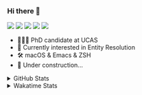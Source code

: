 ### Hi there 👋

[![](https://img.shields.io/badge/-Email-325180?logo=maildotru&logoColor=white&style=flat-square)](mailto:hi@wang.tianshu.me)
[![](https://img.shields.io/badge/-GitHub-black?logo=GitHub&style=flat-square)](https://github.com/tshu-w)
[![](https://img.shields.io/badge/-Telegram-26a5e4?labelColor=fafafa&logo=telegram&style=flat-square)](https://t.me/tshu_w) 
[![](https://img.shields.io/badge/-Twitter-1da1f2?logo=Twitter&logoColor=white&style=flat-square)](https://twitter.com/tshu_w)
[![](https://komarev.com/ghpvc/?username=tshu-w&color=blueviolet&style=flat-square)]()



- 🧑🏻‍🎓 PhD candidate at UCAS
- 🔭 Currently interested in Entity Resolution
- 🛠 macOS & Emacs & ZSH
- 🚧 Under construction...

<details>

<summary>GitHub Stats</summary>

![Tianshu's GitHub stats](https://github-readme-stats.vercel.app/api?username=tshu-w&show_icons=true&theme=buefy&count_private=true)
  
</details>


<details>
  <summary>Wakatime Stats</summary>

  Currently, files accessed by tramp cannot be tracked by wakatime, see https://github.com/wakatime/wakatime-mode/issues/27
  <br>
  
<!--START_SECTION:waka-->
![Code Time](http://img.shields.io/badge/Code%20Time-6%2C289%20hrs%2023%20mins-blue)

**I'm an Early 🐤** 

```text
🌞 Morning                161 commits         █████░░░░░░░░░░░░░░░░░░░░   18.96 % 
🌆 Daytime                408 commits         ████████████░░░░░░░░░░░░░   48.06 % 
🌃 Evening                271 commits         ████████░░░░░░░░░░░░░░░░░   31.92 % 
🌙 Night                  9 commits           ░░░░░░░░░░░░░░░░░░░░░░░░░   01.06 % 
```
📅 **I'm Most Productive on Monday** 

```text
Monday                   212 commits         ██████░░░░░░░░░░░░░░░░░░░   24.97 % 
Tuesday                  170 commits         █████░░░░░░░░░░░░░░░░░░░░   20.02 % 
Wednesday                60 commits          ██░░░░░░░░░░░░░░░░░░░░░░░   07.07 % 
Thursday                 66 commits          ██░░░░░░░░░░░░░░░░░░░░░░░   07.77 % 
Friday                   160 commits         █████░░░░░░░░░░░░░░░░░░░░   18.85 % 
Saturday                 95 commits          ███░░░░░░░░░░░░░░░░░░░░░░   11.19 % 
Sunday                   86 commits          ███░░░░░░░░░░░░░░░░░░░░░░   10.13 % 
```


📊 **This Week I Spent My Time On** 

```text
💬 Programming Languages: 
sh                       8 hrs 46 mins       █████████████████████████   100.00 % 

🔥 Editors: 
Zsh                      8 hrs 46 mins       █████████████████████████   100.00 % 

🐱‍💻 Projects: 
universal-blocker        5 hrs 34 mins       ████████████████░░░░░░░░░   63.65 % 
Terminal                 3 hrs 7 mins        █████████░░░░░░░░░░░░░░░░   35.56 % 
JedAIToolkit             4 mins              ░░░░░░░░░░░░░░░░░░░░░░░░░   00.78 % 

💻 Operating System: 
Linux                    5 hrs 56 mins       █████████████████░░░░░░░░   67.67 % 
Mac                      2 hrs 50 mins       ████████░░░░░░░░░░░░░░░░░   32.33 % 
```

**I Mostly Code in Python** 

```text
Python                   11 repos            ████████████░░░░░░░░░░░░░   50.00 % 
Emacs Lisp               2 repos             ██░░░░░░░░░░░░░░░░░░░░░░░   09.09 % 
TeX                      2 repos             ██░░░░░░░░░░░░░░░░░░░░░░░   09.09 % 
HTML                     2 repos             ██░░░░░░░░░░░░░░░░░░░░░░░   09.09 % 
Jupyter Notebook         1 repo              █░░░░░░░░░░░░░░░░░░░░░░░░   04.55 % 
```




 Last Updated on 03/03/2023 08:05:20 UTC
<!--END_SECTION:waka-->
</details>
